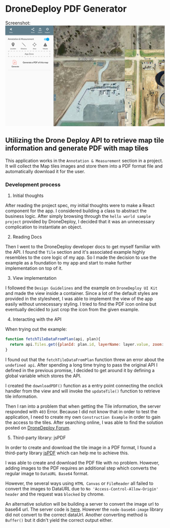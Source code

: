 # DroneDeploy PDF Generator

Screenshot:
![App Screenshot](./img/AppScreenShot.png)

##  Utilizing the Drone Deploy API to retrieve map tile information and generate PDF with map tiles
  This application works in the `Annotation & Measurement` section in a project. It will collect the Map tiles images and store them into a PDF format file and automatically download it for the user.

### Development process

1. Initial thoughts

  After reading the project spec, my initial thoughts were to make a React component for the app. I considered building a class to abstract the business logic. After simply browsing through the `hello world sample project` provided by DroneDeploy, I decided that it was an unnecessary complication to instantiate an object.

2. Reading Docs

  Then I went to the DroneDeploy developer docs to get myself familiar with the API. I found the `Tile` section and it's associated example highly resembles to the core logic of my app. So I made the decision to use the example as a foundation to my app and start to make further implementation on top of it.

3. View implementation

  I followed the `Design Guidelines` and the example on `DroneDeploy UI Kit` and made the view inside a container. Since a lot of the default styles are provided in the stylesheet, I was able to implement the view of the app easily without unnecessary styling. I tried to find the PDF icon online but eventually decided to just crop the icon from the given example.

4. Interacting with the API

  When trying out the example:

  ```javascript
  function fetchTileDataFromPlan(api, plan){
    return api.Tiles.get({planId: plan.id, layerName: layer.value, zoom: parseInt(zoom.value)});
  }
  ```

  I found out that the `fetchTileDataFromPlan` function threw an error about the `undefined api`. After spending a long time trying to pass the original API I defined in the previous promise, I decided to get around it by defining a global variable which stores the API.

  I created the `downloadPDF()` function as a entry point connecting the onclick handler from the view and will invoke the `updateTile()` function to retrieve tile information.

  Then I ran into a problem that when getting the Tile information, the server responded with `403` Error. Because I did not know that in order to test the application, I need to create my own `Construction Example` in order to gain the access to the tiles. After searching online, I was able to find the solution posted on [DroneDeploy Forum](http://forum.dronedeploy.com/t/403-forbidden-error-on-get-request-to-tiles/4995).

5. Third-party library: jsPDF

  In order to create and download the tile image in a PDF format, I found a third-party library [jsPDF](https://github.com/MrRio/jsPDF) which can help me to achieve this.

  I was able to create and download the PDF file with no problem. However, adding images to the PDF requires an additional step which converts the regular image to `DataURL Base64` format.

  However, the several ways using `HTML Canvas` or `FileReader` all failed to convert the images to DataURL due to `No 'Access-Control-Allow-Origin' header` and the request was `blocked` by chrome.

  An alternative solution will be building a server to convert the image url to base64 url. The server code is [here](https://github.com/lianwangtao/Dronedeploy-dataUrl). However the `node-base64-image` library did not convert to the correct dataUrl. Another converting method is `Buffer()` but it didn't yield the correct output either.  
